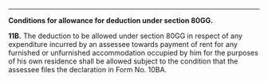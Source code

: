 ****

**Conditions for allowance for deduction under section 80GG.**

**11B.** The deduction to be allowed under section 80GG in respect of any expenditure incurred by an assessee towards payment of rent for any furnished or unfurnished accommodation occupied by him for the purposes of his own residence shall be allowed subject to the condition that the assessee files the declaration in Form No. 10BA.